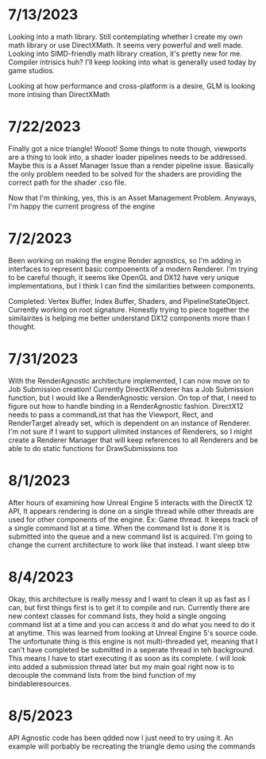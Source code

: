# 7/13/2023
Looking into a math library. Still contemplating whether I create my own math library or use DirectXMath.
It seems very powerful and well made. Looking into SIMD-friendly math library creation, it's pretty new for me. Compiler intrisics huh?
I'll keep looking into what is generally used today by game studios.

Looking at how performance and cross-platform is a desire, GLM is looking more intising than DirectXMath

# 7/22/2023
Finally got a nice triangle! Wooot! Some things to note though, viewports are a thing to look into, a shader 
loader pipelines needs to be addressed. Maybe this is a Asset Manager Issue than a render pipeline issue. Basically the only problem
needed to be solved for the shaders are providing the correct path for the shader .cso file. 

Now that I'm thinking, yes, this is an Asset Management Problem. Anyways, I'm happy the current progress of the engine

# 7/2/2023
Been working on making the engine Render agnostics, so I'm adding in interfaces to represent basic compoenents of a modern Renderer.
I'm trying to be careful though, it seems like OpenGL and DX12 have very unique implementations, but I think I can find the similarities between components.

Completed: Vertex Buffer, Index Buffer, Shaders, and PipelineStateObject. Currently working on root signature. Honestly trying to piece together the similairites is 
helping me better understand DX12 components more than I thought.

# 7/31/2023
With the RenderAgnostic architecture implemented, I can now move on to Job Submission creation! Currently DirectXRenderer has a Job Submission function, but I would like a RenderAgnostic version.
On top of that, I need to figure out how to handle binding in a RenderAgnostic fashion. DirectX12 needs to pass a commandList that has the Viewport, Rect, and RenderTarget already set, which is 
dependent on an instance of Renderer. I'm not sure if I want to support ulimited instances of Renderers, so I might create a Renderer Manager that will keep references to all Renderers and be able to do static functions
for DrawSubmissions too

# 8/1/2023
After hours of examining how Unreal Engine 5 interacts with the DirectX 12 API, It appears rendering is done on a single thread while other threads are used for other components of the engine. Ex: Game thread. It 
keeps track of a single command list at a time. When the command list is done it is submitted into the queue and a new command list is acquired. I'm going to change the current architecture to work like that instead. I want sleep btw

# 8/4/2023
Okay, this architecture is really messy and I want to clean it up as fast as I can, but first things first is to get it to compile and run. Currently there are new context classes for command lists, they hold a single ongoing command list
at a time and you can access it and do what you need to do it at anytime. This was learned from looking at Unreal Engine 5's  source code. The unfortunate thing is this engine is not multi-threaded yet, meaning that I can't have completed
be submitted in a seperate thread in teh background. This means I have to start executing it as soon as its complete. I will look into added a submission thread later but my main goal right now is to decouple the command lists from the bind
function of my bindableresources.

# 8/5/2023
API Agnostic code has been qdded now I just need to try using it. An example will porbably be recreating the triangle demo using the commands

